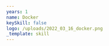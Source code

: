 ```yaml
---
years: 1
name: Docker
keySkill: false
logo: /uploads/2022_03_16_docker.png
_template: skill
---
```



